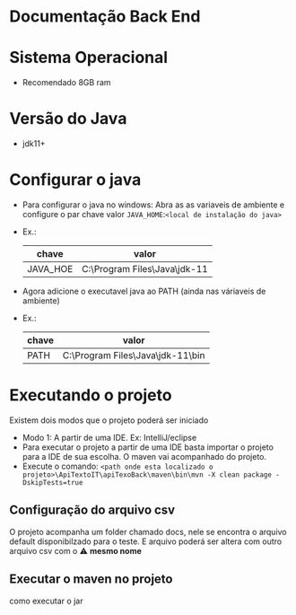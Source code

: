 # Documentação Back End

# Sistema Operacional
- Recomendado 8GB ram

# Versão do Java
- jdk11+

# Configurar o java
- Para configurar o java no windows: Abra as as variaveis de ambiente e configure o par chave valor `JAVA_HOME`:`<local de instalação do java>`
- Ex.:
  
  <p></p>
  
  |chave    |  valor                        |
  |---------|-------------------------------|
  |JAVA_HOE |  C:\Program Files\Java\jdk-11 |

- Agora adicione o executavel java ao PATH (ainda nas váriaveis de ambiente)
- Ex.:
  
    <p></p>
  
  |chave    |  valor                        |
  |---------|-------------------------------|
  |PATH |  C:\Program Files\Java\jdk-11\bin |

# Executando o projeto 
Existem dois modos que o projeto poderá ser iniciado
- Modo 1: A partir de uma IDE. Ex: IntelliJ/eclipse
- Para executar o projeto a partir de uma IDE basta importar o projeto para a IDE de sua escolha. O maven vai acompanhado do projeto.
- Execute o comando: `<path onde esta localizado o projeto>\ApiTextoIT\apiTexoBack\maven\bin\mvn -X clean package -DskipTests=true`

## Configuração do arquivo csv
O projeto acompanha um folder chamado docs, nele se encontra o arquivo default disponibilzado para o teste. E arquivo poderá ser altera com outro arquivo csv com o ⚠️ **mesmo nome**

## Executar o maven no projeto


como executar o jar


